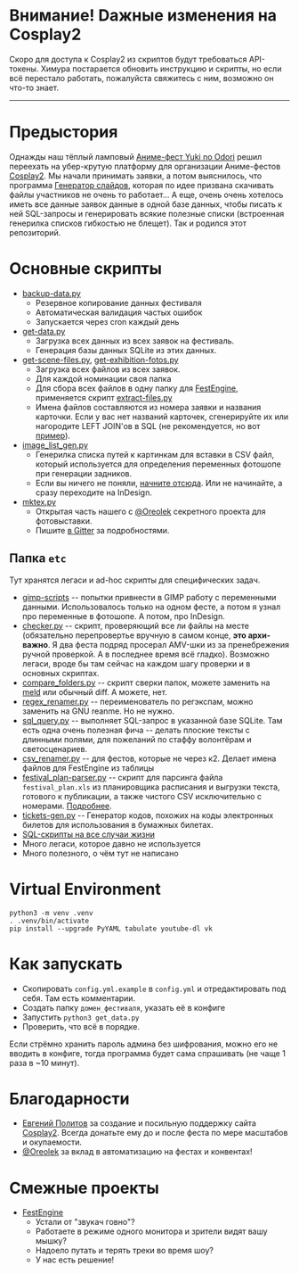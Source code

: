 # Внимание! Dажные изменения на Cosplay2

Скоро для доступа к Cosplay2 из скриптов будут требоваться API-токены. Химура постарается обновить инструкцию и скрипты, но если всё перестало работать, пожалуйста свяжитесь с ним, возможно он что-то знает.

---

# Предыстория

Однажды наш тёплый ламповый [Аниме-фест Yuki no Odori](http://tulafest.ru) решил переехать на убер-крутую
платформу для организации Аниме-фестов [Cosplay2](http://cosplay2.ru). Мы начали принимать заявки, а потом выяснилось,
что программа [Генератор слайдов](https://vk.com/cosplay2ru?w=wall-64774987_208%2Fall), которая по идее призвана
скачивать файлы участников не очень то работает... А еще, очень очень хотелось иметь все данные заявок данные в
одной базе данных, чтобы писать к ней SQL-запросы и генерировать всякие полезные списки (встроенная генерилка списков
гибкостью не блещет). Так и родился этот репозиторий.

# Основные скрипты
* [backup-data.py](backup-data.py) 
    * Резервное копирование данных фестиваля
    * Автоматическая валидация частых ошибок
    * Запускается через cron каждый день
* [get-data.py](get-data.py)
    * Загрузка всех данных из всех заявок на фестиваль.
    * Генерация базы данных SQLite из этих данных.
* [get-scene-files.py](get-scene-files.py), [get-exhibition-fotos.py](get-exhibition-fotos.py)
    * Загрузка всех файлов из всех заявок.
    * Для каждой номинации своя папка 
    * Для сбора всех файлов в одну папку для [FestEngine](https://github.com/Himura2la/FestEngine), применяется скрипт [extract-files.py](extract-files.py)
    * Имена файлов составляются из номера заявки и названия карточки. Если у вас нет названий карточек, сгенерируйте их или нагородите LEFT JOIN'ов в SQL (не рекомендуется, но вот [пример](https://github.com/Himura2la/Cosplay2-Downloader/blob/cr17/get_files.py#L51)).
* [image_list_gen.py](etc/gen-image-list.py) 
    * Генерилка списка путей к картинкам для вставки в CSV файл, который
используется для определения переменных фотошопе при генерации задников.
    * Если вы ничего не поняли, [начните отсюда](http://www.richmediacs.com/user_manuals/RMCS_PS_Training/Using%20PS%20Variables/UsingVariablesInPS_EXTERNAL.html). Или не начинайте, а сразу переходите на InDesign.
* [mktex.py](mktex.py)
    * Открытая часть нашего с [@Oreolek](https://github.com/Oreolek) секретного проекта для фотовыставки.
    * Пишите [в Gitter](https://gitter.im/FestEngine/Lobby?utm_source=share-link&utm_medium=link&utm_campaign=share-link) за подробностями.


## Папка `etc`

Тут хранятся легаси и ad-hoc скрипты для специфических задач.

* [gimp-scripts](etc/gimp-scripts) -- попытки привнести в GIMP работу с переменными данными. Использовалось только на одном фесте, а потом я узнал про переменные в фотошопе. А потом, про InDesign.
* [checker.py](etc/checker.py) -- скрипт, проверяющий все ли файлы на месте (обязательно перепровертье вручную в самом
конце, **это архи-важно**. Я два феста подряд просерал AMV-шки из за пренебрежения ручной проверкой. А в последнее время всё гладко). Возможно легаси, вроде бы там сейчас на каждом шагу проверки и в основных скриптах.
* [compare_folders.py](etc/compare_folders.py) -- скрипт сверки папок, можете заменить на [meld](http://meldmerge.org/) или обычный diff. А можете, нет.
* [regex_renamer.py](etc/regex_renamer.py) -- переименователь по регэкспам, можно заменить на GNU reanme. Но не нужно.
* [sql_query.py](sql/sql_query.py) -- выполняет SQL-запрос в указанной базе SQLite. Там есть одна очень полезная фича -- делать плоские тексты с длинными полями, для пожеланий по стаффу волонтёрам и светосценариев.
* [csv_renamer.py](etc/csv_renamer.py) -- для фестов, которые не через к2. Делает имена файлов для FestEngine из таблицы
* [festival_plan-parser.py](etc/festival_plan-parser.py) -- скрипт для парсинга файла `festival_plan.xls` из планировщика расписания и выгрузки текста, готового к публикации, а также чистого CSV исключительно с номерами. [Подробнее](https://github.com/Himura2la/Cosplay2-Automation/releases/tag/1).
* [tickets-gen.py](etc/tickets-gen.py) -- Генератор кодов, похожих на коды электронных билетов для использования в бумажных билетах.
* [SQL-скрипты на все случаи жизни](sql)
* Много легаси, которое давно не используется
* Много полезного, о чём тут не написано


# Virtual Environment

```
python3 -m venv .venv
. .venv/bin/activate
pip install --upgrade PyYAML tabulate youtube-dl vk
```

# Как запускать
* Cкопировать `config.yml.example` в `config.yml` и отредактировать под себя. Там есть комментарии.
* Создать папку `домен_фестиваля`, указать её в конфиге
* Запустить `python3 get_data.py`
* Проверить, что всё в порядке.

Если стрёмно хранить пароль админа без шифрования, можно его не вводить в конфиге, тогда программа будет сама спрашивать (не чаще 1 раза в ~10 минут).


# Благодарности

* [Евгений Политов](https://vk.com/snark13) за создание и посильную поддержку сайта [Cosplay2](http://cosplay2.ru). Всегда донатьте ему до и после феста по мере масштабов и окупаемости.
* [@Oreolek](https://github.com/Oreolek) за вклад в автоматизацию на фестах и конвентах!

# Смежные проекты

* [FestEngine](https://github.com/Himura2la/FestEngine)
    * Устали от "звукач говно"? 
    * Работаете в режиме одного монитора и зрители видят вашу мышку?
    * Надоело путать и терять треки во время шоу?
    * У нас есть решение!
